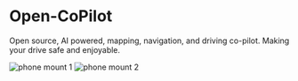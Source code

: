 # Open-CoPilot
Open source, AI powered, mapping, navigation, and driving co-pilot. Making your drive safe and enjoyable.

![phone mount 1](https://github.com/blakete/Open-CoPilot/blob/master/pictures/phone-mounted-vertical.png)
![phone mount 2](https://github.com/blakete/Open-CoPilot/blob/master/pictures/vertical-center-console.png)
